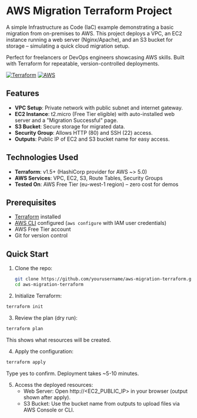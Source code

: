 # AWS Migration Terraform Project

A simple Infrastructure as Code (IaC) example demonstrating a basic migration from on-premises to AWS. This project deploys a VPC, an EC2 instance running a web server (Nginx/Apache), and an S3 bucket for storage – simulating a quick cloud migration setup.

Perfect for freelancers or DevOps engineers showcasing AWS skills. Built with Terraform for repeatable, version-controlled deployments.

[![Terraform](https://img.shields.io/badge/terraform-%23736ADC.svg?style=for-the-badge&logo=terraform&logoColor=white)](https://www.terraform.io/)
[![AWS](https://img.shields.io/badge/AWS-%23FF9900.svg?style=for-the-badge&logo=amazon-aws&logoColor=white)](https://aws.amazon.com/)

## Features
- **VPC Setup**: Private network with public subnet and internet gateway.
- **EC2 Instance**: t2.micro (Free Tier eligible) with auto-installed web server and a "Migration Successful" page.
- **S3 Bucket**: Secure storage for migrated data.
- **Security Group**: Allows HTTP (80) and SSH (22) access.
- **Outputs**: Public IP of EC2 and S3 bucket name for easy access.

## Technologies Used
- **Terraform**: v1.5+ (HashiCorp provider for AWS ~> 5.0)
- **AWS Services**: VPC, EC2, S3, Route Tables, Security Groups
- **Tested On**: AWS Free Tier (eu-west-1 region) – zero cost for demos

## Prerequisites
- [Terraform](https://www.terraform.io/downloads.html) installed
- [AWS CLI](https://aws.amazon.com/cli/) configured (`aws configure` with IAM user credentials)
- AWS Free Tier account
- Git for version control

## Quick Start
1. Clone the repo:
   ```bash
   git clone https://github.com/yourusername/aws-migration-terraform.git
   cd aws-migration-terraform
   ```

2. Initialize Terraform:
```bash
terraform init
```

3. Review the plan (dry run):
```bash
terraform plan
```
This shows what resources will be created.

4. Apply the configuration:
```bash
terraform apply
```
Type yes to confirm. Deployment takes ~5-10 minutes.

5. Access the deployed resources:
    - Web Server: Open http://<EC2_PUBLIC_IP> in your browser (output shown after apply).
    - S3 Bucket: Use the bucket name from outputs to upload files via AWS Console or CLI.

    